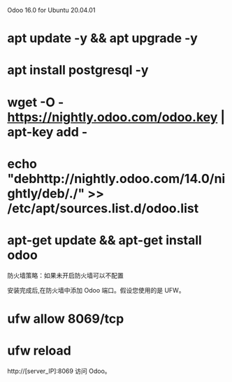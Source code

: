 Odoo 16.0 for Ubuntu 20.04.01
# apt update -y && apt upgrade -y

# apt install postgresql -y

# wget -O -https://nightly.odoo.com/odoo.key | apt-key add -

# echo "debhttp://nightly.odoo.com/14.0/nightly/deb/./" >> /etc/apt/sources.list.d/odoo.list

# apt-get update && apt-get install odoo

防火墙策略：如果未开启防火墙可以不配置

安装完成后,在防火墙中添加 Odoo 端口。假设您使用的是 UFW。

# ufw allow 8069/tcp

# ufw reload

http://[server_IP]:8069 访问 Odoo。
